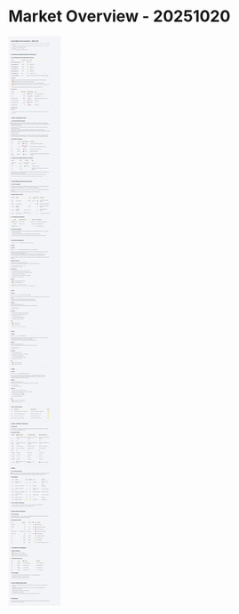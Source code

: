 # Market Overview - 20251020

![Market Overview - 20251020](../images/market_overview_20251020_EN.png)

